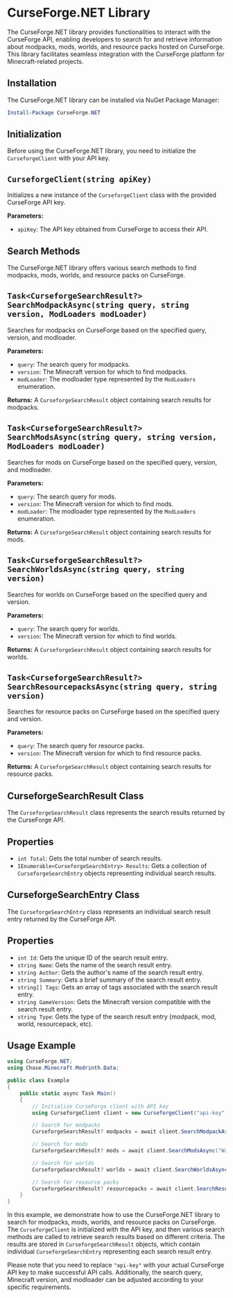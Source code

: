 # CurseForge.NET Library

The CurseForge.NET library provides functionalities to interact with the CurseForge API, enabling developers to search for and retrieve information about modpacks, mods, worlds, and resource packs hosted on CurseForge. This library facilitates seamless integration with the CurseForge platform for Minecraft-related projects.

## Installation

The CurseForge.NET library can be installed via NuGet Package Manager:

```powershell
Install-Package CurseForge.NET
```

## Initialization

Before using the CurseForge.NET library, you need to initialize the `CurseforgeClient` with your API key.

## `CurseforgeClient(string apiKey)`

Initializes a new instance of the `CurseforgeClient` class with the provided CurseForge API key.

**Parameters:**
- `apiKey`: The API key obtained from CurseForge to access their API.

## Search Methods

The CurseForge.NET library offers various search methods to find modpacks, mods, worlds, and resource packs on CurseForge.

## `Task<CurseforgeSearchResult?> SearchModpackAsync(string query, string version, ModLoaders modLoader)`

Searches for modpacks on CurseForge based on the specified query, version, and modloader.

**Parameters:**
- `query`: The search query for modpacks.
- `version`: The Minecraft version for which to find modpacks.
- `modLoader`: The modloader type represented by the `ModLoaders` enumeration.

**Returns:** A `CurseforgeSearchResult` object containing search results for modpacks.

## `Task<CurseforgeSearchResult?> SearchModsAsync(string query, string version, ModLoaders modLoader)`

Searches for mods on CurseForge based on the specified query, version, and modloader.

**Parameters:**
- `query`: The search query for mods.
- `version`: The Minecraft version for which to find mods.
- `modLoader`: The modloader type represented by the `ModLoaders` enumeration.

**Returns:** A `CurseforgeSearchResult` object containing search results for mods.

## `Task<CurseforgeSearchResult?> SearchWorldsAsync(string query, string version)`

Searches for worlds on CurseForge based on the specified query and version.

**Parameters:**
- `query`: The search query for worlds.
- `version`: The Minecraft version for which to find worlds.

**Returns:** A `CurseforgeSearchResult` object containing search results for worlds.

## `Task<CurseforgeSearchResult?> SearchResourcepacksAsync(string query, string version)`

Searches for resource packs on CurseForge based on the specified query and version.

**Parameters:**
- `query`: The search query for resource packs.
- `version`: The Minecraft version for which to find resource packs.

**Returns:** A `CurseforgeSearchResult` object containing search results for resource packs.

## CurseforgeSearchResult Class

The `CurseforgeSearchResult` class represents the search results returned by the CurseForge API.

## Properties

- `int Total`: Gets the total number of search results.
- `IEnumerable<CurseforgeSearchEntry> Results`: Gets a collection of `CurseforgeSearchEntry` objects representing individual search results.

## CurseforgeSearchEntry Class

The `CurseforgeSearchEntry` class represents an individual search result entry returned by the CurseForge API.

## Properties

- `int Id`: Gets the unique ID of the search result entry.
- `string Name`: Gets the name of the search result entry.
- `string Author`: Gets the author's name of the search result entry.
- `string Summary`: Gets a brief summary of the search result entry.
- `string[] Tags`: Gets an array of tags associated with the search result entry.
- `string GameVersion`: Gets the Minecraft version compatible with the search result entry.
- `string Type`: Gets the type of the search result entry (modpack, mod, world, resourcepack, etc).

## Usage Example

```csharp
using CurseForge.NET;
using Chase.Minecraft.Modrinth.Data;

public class Example
{
    public static async Task Main()
    {
        // Initialize CurseForge client with API key
        using CurseforgeClient client = new CurseforgeClient("api-key");

        // Search for modpacks
        CurseforgeSearchResult? modpacks = await client.SearchModpackAsync("Skyblock", "1.19.4", ModLoaders.Fabric);

        // Search for mods
        CurseforgeSearchResult? mods = await client.SearchModsAsync("Warp", "1.19.4", ModLoaders.Fabric);

        // Search for worlds
        CurseforgeSearchResult? worlds = await client.SearchWorldsAsync("OneBlock", "1.19.4");

        // Search for resource packs
        CurseforgeSearchResult? resourcepacks = await client.SearchResourcepacksAsync("Faithful", "1.19.4");
    }
}
```

In this example, we demonstrate how to use the CurseForge.NET library to search for modpacks, mods, worlds, and resource packs on CurseForge. The `CurseforgeClient` is initialized with the API key, and then various search methods are called to retrieve search results based on different criteria. The results are stored in `CurseforgeSearchResult` objects, which contain individual `CurseforgeSearchEntry` representing each search result entry.

Please note that you need to replace `"api-key"` with your actual CurseForge API key to make successful API calls. Additionally, the search query, Minecraft version, and modloader can be adjusted according to your specific requirements.